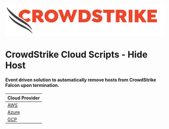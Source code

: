 ![image](/images/cs-logo.png)
# CrowdStrike Cloud Scripts - Hide Host

#### Event driven solution to automatically remove hosts from CrowdStrike Falcon upon termination.

| Cloud Provider |
|:-|
| [AWS](aws/README.md) |
| [Azure](azure/README.md) |
| [GCP](gcp/README.md) |
